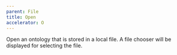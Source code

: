 ```yaml
---
parent: File
title: Open
accelerator: O
---
```

Open an ontology that is stored in a local file.  A file chooser will be displayed for selecting the file.